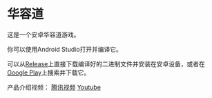 # 华容道

这是一个安卓华容道游戏。

你可以使用Android Studio打开并编译它。

可以从[Release](https://github.com/LLyronx/Huarongdao/releases/tag/v1.2)上直接下载编译好的二进制文件并安装在安卓设备，或者在[Google Play](https://play.google.com/store/apps/details?id=club.llyronx.llyrichuarongdao)上搜索并下载它。

产品介绍视频：
[腾讯视频](https://v.qq.com/x/page/h0883tvi6gg.html)
[Youtube](https://www.youtube.com/watch?v=qVvr3G2DTtY)
